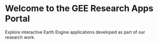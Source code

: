 # Welcome to the GEE Research Apps Portal

Explore interactive Earth Engine applications developed as part of our research work.

